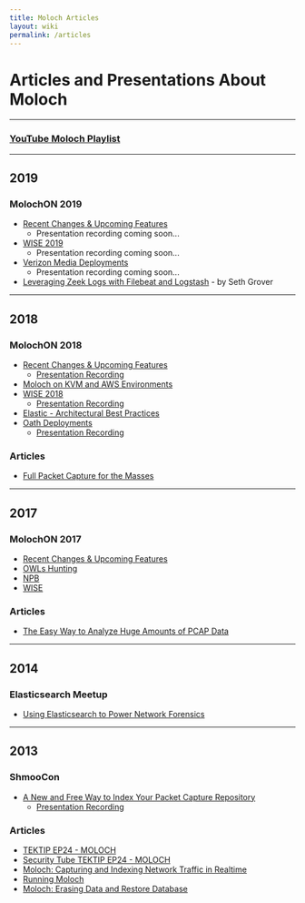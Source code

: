 ```yaml
---
title: Moloch Articles
layout: wiki
permalink: /articles
---
```


<div class="full-height-and-width-container with-footer p-3" markdown="1">

# Articles and Presentations About Moloch

---

### [YouTube Moloch Playlist](https://www.youtube.com/playlist?list=PLXXo-3b5ZQ1jk2wk9IyoxoGygZq5cT6Hq)

---

## 2019

### MolochON 2019

* [Recent Changes & Upcoming Features](/assets/MolochON2019RecentChanges.pdf)
  * Presentation recording coming soon...
* [WISE 2019](/assets/MolochON2019WISE.pdf)
  * Presentation recording coming soon...
* [Verizon Media Deployments](/assets/MolochON2019VMDeployment.pdf)
  * Presentation recording coming soon...
* [Leveraging Zeek Logs with Filebeat and Logstash](/assets/MolochON2019ZeekLogstashMalcolm.pdf) - by Seth Grover

---

## 2018

### MolochON 2018

* [Recent Changes & Upcoming Features](/assets/MolochON2018RecentChanges.pdf)
  * [Presentation Recording](https://www.youtube.com/watch?v=iEdJ35h9JJg)
* [Moloch on KVM and AWS Environments](/assets/MolochON2018VirtualizedAndAWS.pdf)
* [WISE 2018](/assets/MolochON2018WISE.pdf)
  * [Presentation Recording](https://www.youtube.com/watch?v=IqNssmG-OPk)
* [Elastic - Architectural Best Practices](/assets/MolochON2018Elastic.pdf)
* [Oath Deployments](/assets/MolochON2018OathDeployment.pdf)
  * [Presentation Recording](https://www.youtube.com/watch?v=lGzjMAcoAXs)

### Articles

* [Full Packet Capture for the Masses](https://2018.pass-the-salt.org/files/talks/10-full-packets-capture-for-the-masses.pdf)

---

## 2017

### MolochON 2017

* [Recent Changes & Upcoming Features](/assets/MolochON2017RecentChanges.pptx)
* [OWLs Hunting](/assets/MolochON2017OWLsHunting.pptx)
* [NPB](/assets/MolochON2017NPB.pptx)
* [WISE](/assets/MolochON2017WISE.pptx)

### Articles

* [The Easy Way to Analyze Huge Amounts of PCAP Data](https://isc.sans.edu/forums/diary/The+easy+way+to+analyze+huge+amounts+of+PCAP+data/22876/)

---

## 2014

### Elasticsearch Meetup

* [Using Elasticsearch to Power Network Forensics](ESMeetup2014Moloch.pptx)

---

## 2013

### ShmooCon

* [A New and Free Way to Index Your Packet Capture Repository](/assets/ShmooCon2013Moloch.pdf)
  * [Presentation Recording](https://www.youtube.com/watch?v=LNZymkTeY2o)

### Articles

* [TEKTIP EP24 - MOLOCH](http://www.tekdefense.com/news/2013/3/10/tektip-ep24-moloch.html)
* [Security Tube TEKTIP EP24 - MOLOCH](http://www.securitytube.net/video/7108)
* [Moloch: Capturing and Indexing Network Traffic in Realtime](http://blog.alejandronolla.com/2013/04/06/moloch-capturing-and-indexing-network-traffic-in-realtime/)
* [Running Moloch](http://www.rsreese.com/running-moloch/)
* [Moloch: Erasing Data and Restore Database](http://blog.alejandronolla.com/2013/05/29/moloch-erasing-data-and-restore-database/)

</div>
